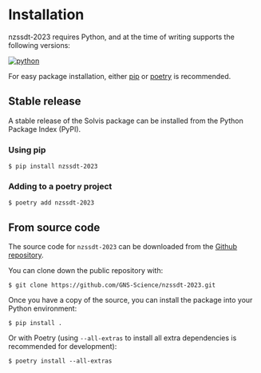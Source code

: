 # Installation

nzssdt-2023 requires Python, and at the time of writing supports the following versions:

[![python](https://img.shields.io/pypi/pyversions/nzssdt-2023.svg)](https://pypi.org/project/nzssdt-2023/)

For easy package installation, either [pip][] or [poetry][] is recommended.

## Stable release

A stable release of the Solvis package can be installed from the Python Package
Index (PyPI).


### Using pip

```console
$ pip install nzssdt-2023
```

### Adding to a poetry project

```console
$ poetry add nzssdt-2023
```

## From source code

The source code for `nzssdt-2023` can be downloaded from the [Github repository][].

You can clone down the public repository with:

```console
$ git clone https://github.com/GNS-Science/nzssdt-2023.git
```

Once you have a copy of the source, you can install the package into your
Python environment:

```console
$ pip install .
```

Or with Poetry (using `--all-extras` to install all extra dependencies is
recommended for development):
```console
$ poetry install --all-extras
```

[poetry]: https://python-poetry.org/
[pip]: https://pip.pypa.io
[Python installation guide]: http://docs.python-guide.org/en/latest/starting/installation/
[Github repository]: https://github.com/GNS-Science/nzssdt-2023
